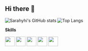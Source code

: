 ## Hi there 👋

<!--
**sarahyhi/sarahyhi** is a ✨ _special_ ✨ repository because its `README.md` (this file) appears on your GitHub profile.

Here are some ideas to get you started:

- 🔭 I’m currently working on ...
- 🌱 I’m currently learning ...
- 👯 I’m looking to collaborate on ...
- 🤔 I’m looking for help with ...
- 💬 Ask me about ...
- 📫 How to reach me: ...
- 😄 Pronouns: ...
- ⚡ Fun fact: ...
-->

![Sarahyhi's GitHub stats](https://github-readme-stats.vercel.app/api?username=sarahyhi&hide_rank&rank_icon=github&hide=prs,issues)
![Top Langs](https://github-readme-stats.vercel.app/api/top-langs/?username=sarahyhi)

**Skills**

<code><img height="32" src="https://cdn.jsdelivr.net/npm/simple-icons@v5/icons/python.svg"></code>
<code><img height="32" src="https://cdn.jsdelivr.net/npm/simple-icons@v5/icons/jupyter.svg"></code>
<code><img height="32" src="https://cdn.jsdelivr.net/npm/simple-icons@v5/icons/databricks.svg"></code>
<code><img height="32" src="https://cdn.jsdelivr.net/npm/simple-icons@v5/icons/r.svg"></code>
<code><img height="32" src="https://cdn.jsdelivr.net/npm/simple-icons@v5/icons/mysql.svg"></code>

